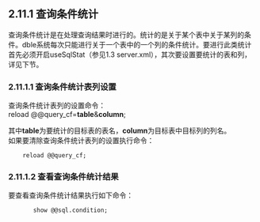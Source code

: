 ## 2.11.1 查询条件统计
查询条件统计是在处理查询结果时进行的。统计的是关于某个表中关于某列的条件。dble系统每次只能进行关于一个表中的一个列的条件统计。要进行此类统计首先必须开启useSqlStat（参见1.3 server.xml），其次要设置要统计的表和列，详见下节。  
### 2.11.1.1  查询条件统计表列设置  
查询条件统计表列的设置命令：   
        reload @@query_cf=**table**&**column**;  

其中**table**为要统计的目标表的表名，**column**为目标表中目标列的列名。  
如果要清除查询条件统计表列的设置执行命令：
```
	reload @@query_cf;
```
### 2.11.1.2  查看查询条件统计结果
要查看查询条件统计结果执行如下命令：
```
       show @@sql.condition;
```


